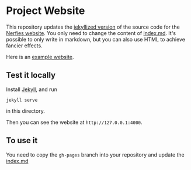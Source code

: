 # Project Website

This repository updates the [jekyllized version](https://github.com/shunzh/project_website) of the source code for the [Nerfies website](https://nerfies.github.io).
You only need to change the content of [index.md](/index.md). 
It's possible to only write in markdown, but you can also use HTML to achieve fancier effects.

Here is an [example website](https://shunzh.github.io/project_website/).

## Test it locally

Install [Jekyll](https://jekyllrb.com/docs/installation/), and run
```
jekyll serve
```
in this directory.

Then you can see the website at `http://127.0.0.1:4000`.

## To use it

You need to copy the `gh-pages` branch into your repository and update the [index.md](/index.md)